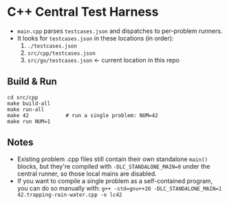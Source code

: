 C++ Central Test Harness
========================

- `main.cpp` parses `testcases.json` and dispatches to per-problem runners.
- It looks for `testcases.json` in these locations (in order):
  1. `./testcases.json`
  2. `src/cpp/testcases.json`
  3. `src/go/testcases.json`  ← current location in this repo

Build & Run
-----------
```
cd src/cpp
make build-all
make run-all
make 42            # run a single problem: NUM=42
make run NUM=1
```
Notes
-----
- Existing problem .cpp files still contain their own standalone `main()` blocks,
  but they're compiled with `-DLC_STANDALONE_MAIN=0` under the central runner,
  so those local mains are disabled.
- If you want to compile a single problem as a self-contained program, you can do
  so manually with: `g++ -std=gnu++20 -DLC_STANDALONE_MAIN=1 42.trapping-rain-water.cpp -o lc42`
